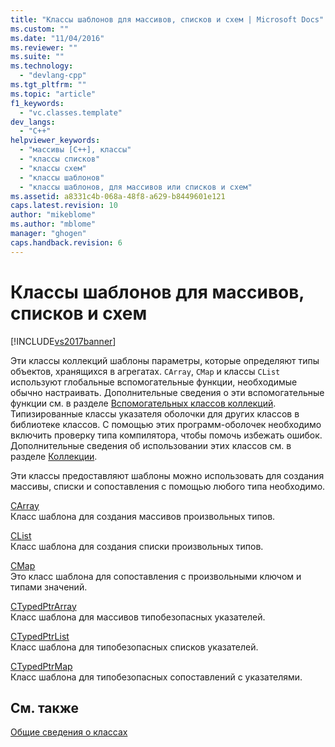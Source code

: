 ```yaml
---
title: "Классы шаблонов для массивов, списков и схем | Microsoft Docs"
ms.custom: ""
ms.date: "11/04/2016"
ms.reviewer: ""
ms.suite: ""
ms.technology: 
  - "devlang-cpp"
ms.tgt_pltfrm: ""
ms.topic: "article"
f1_keywords: 
  - "vc.classes.template"
dev_langs: 
  - "C++"
helpviewer_keywords: 
  - "массивы [C++], классы"
  - "классы списков"
  - "классы схем"
  - "классы шаблонов"
  - "классы шаблонов, для массивов или списков и схем"
ms.assetid: a8331c4b-068a-48f8-a629-b8449601e121
caps.latest.revision: 10
author: "mikeblome"
ms.author: "mblome"
manager: "ghogen"
caps.handback.revision: 6
---
```

# Классы шаблонов для массивов, списков и схем
[!INCLUDE[vs2017banner](../assembler/inline/includes/vs2017banner.md)]

Эти классы коллекций шаблоны параметры, которые определяют типы объектов, хранящихся в агрегатах.  `CArray`, `CMap` и классы `CList` используют глобальные вспомогательные функции, необходимые обычно настраивать.  Дополнительные сведения о эти вспомогательные функции см. в разделе [Вспомогательных классов коллекций](../mfc/reference/collection-class-helpers.md).  Типизированные классы указателя оболочки для других классов в библиотеке классов.  С помощью этих программ\-оболочек необходимо включить проверку типа компилятора, чтобы помочь избежать ошибок.  Дополнительные сведения об использовании этих классов см. в разделе [Коллекции](../mfc/collections.md).  
  
 Эти классы предоставляют шаблоны можно использовать для создания массивы, списки и сопоставления с помощью любого типа необходимо.  
  
 [CArray](../mfc/reference/carray-class.md)  
 Класс шаблона для создания массивов произвольных типов.  
  
 [CList](../mfc/reference/clist-class.md)  
 Класс шаблона для создания списки произвольных типов.  
  
 [CMap](../mfc/reference/cmap-class.md)  
 Это класс шаблона для сопоставления с произвольными ключом и типами значений.  
  
 [CTypedPtrArray](../mfc/reference/ctypedptrarray-class.md)  
 Класс шаблона для массивов типобезопасных указателей.  
  
 [CTypedPtrList](../mfc/reference/ctypedptrlist-class.md)  
 Класс шаблона для типобезопасных списков указателей.  
  
 [CTypedPtrMap](../Topic/CTypedPtrMap%20Class.md)  
 Класс шаблона для типобезопасных сопоставлений с указателями.  
  
## См. также  
 [Общие сведения о классах](../mfc/class-library-overview.md)